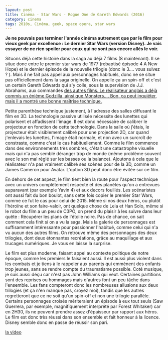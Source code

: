 ```yaml
---
layout: post
title: Cinéma - Star Wars - Rogue One de Gareth Edwards (2016)
category: cinema
tags: 2010s, Cinéma, geek, space opera, star wars
---
```

**Je ne pouvais pas terminer l'année cinéma autrement que par le film pour vieux geek par excellence : Le dernier Star Wars (version Disney). Je vais essayer de ne rien spoiler pour ceux qui ne sont pas encore allés le voir.**

Situons déjà cette histoire dans la saga au déjà 7 films (8 maintenant). Il se situe donc entre le premier star wars de 1977 (rebaptisé épisode 4 A New Hope) et le dernier épisode de la nouvelle trilogie (donc le 3.... vous suivez ? ). Mais il ne fait pas appel aux personnages habituels, donc ne se situe pas officiellement dans la saga originelle. On appelle ça un spin-off et c'est un certain Gareth Edwards qui s'y colle, sous la supervision de J.J. Abrahams, aux commandes <span style="text-decoration:underline;"><a href="https://cheziceman.wordpress.com/2015/12/27/cinema-star-wars-7-le-reveil-de-la-force-de-j-j-abrahams-2015/">des autres films.</a> Le réalisateur anglais a déjà commis un énième Godzilla, ainsi que Monsters.... Bon, ça peut inquiéter, mais il a montré une bonne maîtrise technique.

Petite parenthèse technique justement, à l'adresse des salles diffusant le film en 3D. La technologie passive utilisée nécessite des lunettes qui polarisent et affadissent l'image. Il est donc nécessaire de calibrer le projecteur en fonction de cette technologie. Dans la salle où j'étais, le projecteur était visiblement calibré pour une projection 2D, car quand j'enlevais les lunettes, l'image était normale, et non avec un surcroît de constraste, comme c'est le cas habituellement. Comme le film commence dans des environnements très sombres, c'était une catastrophe visuelle mais qui n'a pas semblé déranger trop de monde (même problème souvent avec le son mal réglé sur les basses ou la balance). Ajoutons à cela que le réalisateur n'a pas vraiment calibré ses scènes pour de la 3D, comme un James Cameron pour Avatar. L'option 3D peut donc être évitée sur ce film.

En dehors de cet aspect, le film tient bien la route pour l'aspect technique avec un univers complètement respecté et des planètes qu'on a entrevues auparavant (par exemple Yavin 4) et aux decors fouillés. Les scénaristes ont aussi fait du bon boulot, sans cette fois copier le premier Star Wars, comme ce fut le cas pour celui de 2015. Même si nos deux héros, ou plutôt l'héroïne et son faire-valoir, ont quelque chose de Leia et Han Solo, même si le robot du film a un peu de C3PO, on prend du plaisir à les suivre dans leur quête : Récupérer les plans de l'étoile noire. Pas de chance, on sait comment cela finit si on a vu la saga. Mais la galerie de personnages est suffisamment intéressante pour passionner l'habitué, comme celui qui n'a vu aucun des autres films. On retrouve même des personnages des deux trilogies, dont deux étonnantes recréations, grâce au maquillage et aux trucages numériques. Je vous en laisse la surprise.

Le film est plus moderne, faisant appel au contexte politique de notre époque, comme les premiers le faisaient aussi. Il est aussi plus violent dans les combats et je tiens à le rappeler aux parents qui emmènent des enfants trop jeunes, sans se rendre compte du traumatisme possible. Coté musique, je suis aussi déçu car n'est pas John Williams qui veut. Certaines partitions sont des reprises ou hommages mais d'autres font un peu tâche dans l'ensemble. Les fans compteront donc les nombreuses allusions aux deux trilogies (et ça n'en manque pas, croyez moi), tandis que les autres regretteront que ce ne soit qu'un spin-off et non une trilogie parallèle. Certains personnages croisés mériteraient un épisode à eux tout seuls (Saw Guerrera, par exemple, magnifiquement interprété par Forest Whitaker) car en 2H30, ils ne peuvent prendre assez d'épaisseur par rapport aux héros. Le film est donc très réussi dans son ensemble et fait honneur à la licence. Disney semble donc en passe de réussir son pari.

[la video](https://www.youtube.com/watch?v=sC9abcLLQpI)
